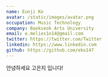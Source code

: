 ```yaml
---
name: Eunji Ko
avatar: /static/images/avatar.png
occupation: Music Technology
company: Baekseok Arts University
email: e.melies1o14@gmail.com
twitter: https://twitter.com/Twitter
linkedin: https://www.linkedin.com
github: https://github.com/eko147
---
```


안녕하세요 고은지 입니다!

